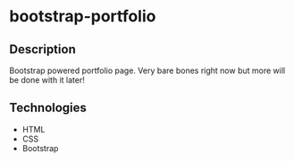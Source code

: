 # bootstrap-portfolio

## Description
Bootstrap powered portfolio page. Very bare bones right now but more will be done with it later!

## Technologies
* HTML
* CSS
* Bootstrap
